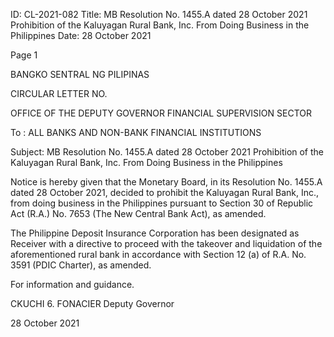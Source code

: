 ID: CL-2021-082
Title: MB Resolution No. 1455.A dated 28 October 2021 Prohibition of the Kaluyagan Rural Bank, Inc. From Doing Business in the Philippines
Date: 28 October 2021

Page 1

BANGKO SENTRAL NG PILIPINAS

CIRCULAR LETTER NO.

OFFICE OF THE DEPUTY GOVERNOR FINANCIAL SUPERVISION SECTOR

To : ALL BANKS AND NON-BANK FINANCIAL INSTITUTIONS

Subject: MB Resolution No. 1455.A dated 28 October 2021 Prohibition of the Kaluyagan Rural Bank, Inc. From Doing Business in the Philippines

Notice is hereby given that the Monetary Board, in its Resolution No. 1455.A dated 28 October 2021, decided to prohibit the Kaluyagan Rural Bank, Inc., from doing business in the Philippines pursuant to Section 30 of Republic Act (R.A.) No. 7653 (The New Central Bank Act), as amended.

The Philippine Deposit Insurance Corporation has been designated as Receiver with a directive to proceed with the takeover and liquidation of the aforementioned rural bank in accordance with Section 12 (a) of R.A. No. 3591 (PDIC Charter), as amended.

For information and guidance.

CKUCHI 6. FONACIER Deputy Governor

28 October 2021